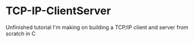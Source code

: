 # TCP-IP-ClientServer
Unfinished tutorial I'm making on building a TCP/IP client and server from scratch in C

